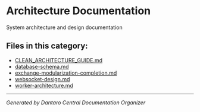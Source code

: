 # Architecture Documentation

System architecture and design documentation

## Files in this category:

- [CLEAN_ARCHITECTURE_GUIDE.md](./CLEAN_ARCHITECTURE_GUIDE.md)
- [database-schema.md](./database-schema.md)
- [exchange-modularization-completion.md](./exchange-modularization-completion.md)
- [websocket-design.md](./websocket-design.md)
- [worker-architecture.md](./worker-architecture.md)

---
*Generated by Dantaro Central Documentation Organizer*
